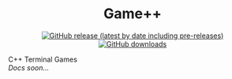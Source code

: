 <div align="center">
<h1>Game++</h1>
    <a href="https://github.com/Jed556/GPP/releases"><img alt="GitHub release (latest by date including pre-releases)" src="https://img.shields.io/github/v/release/Jed556/GPP?include_prereleases&logo=github&logoColor=white&label=latest"></a>
    <a href="https://github.com/Jed556/GPP/releases"><img alt="GitHub downloads" src="https://img.shields.io/github/downloads/Jed556/GPP/total?label=downloads&logo=data:image/png;base64,iVBORw0KGgoAAAANSUhEUgAAABAAAAAQCAYAAAAf8/9hAAAACXBIWXMAAA7EAAAOxAGVKw4bAAAA2klEQVQ4jZ2SMWpCQRCGv5WHWKQIHsAj5Ah2IR7ByhvYpUiVxkqipPCE5gKKBB5Y+KXIIzzXWX3mh2FhZ/5vZ3YXAqkzdavumtiqs6g2MvfV2kvVaj+v7wWMChgE+4MmdxMQ7RVz14r/Dbirg7+Z1BHw2ERJT+oe2KeUvs4y6ntw8yUtLtAq6rqDeaPG/XWAlM0Z5KOzWZ2owwCybJk/c7M6VCf4+0XHhU5e1bfoZHWs1hVwInjflBLA6vrAnCrgADyrxwZGa83Va60vwCGpU2ADPNw4Ldc3MP8Bk60okvXOxJoAAAAASUVORK5CYII="></a>
</div>

C++ Terminal Games
<br>
*Docs soon...*